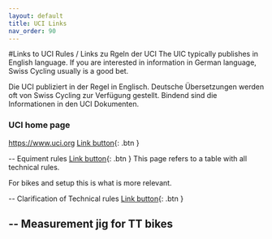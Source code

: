 ```yaml
---
layout: default
title: UCI Links
nav_order: 90
---
```


#Links to UCI Rules / Links zu Rgeln der UCI
The UIC typically publishes in English language. If you are interested in information in German language, Swiss Cycling usually is a good bet.

Die UCI publiziert in der Regel in Englisch. Deutsche Übersetzungen werden oft von Swiss Cycling zur Verfügung gestellt. Bindend sind die Informationen in den UCI Dokumenten.

### UCI home page
https://www.uci.org [Link button](https://www.uci.org){: .btn }

-- Equiment rules [Link button](https://www.uci.org/equipment/bh2JJzw1eB0n876rX2iB1){: .btn }
This page refers to a table with all technical rules. 

For bikes and setup this is what is more relevant.

-- Clarification of Technical rules [Link button](https://assets.ctfassets.net/761l7gh5x5an/7s1ma6mVAVlFwi8rRgy0Iw/1bef531dd9e9f534c34ff016c68e3c72/Clarification_Guide_of_the_UCI_Technical_Regulation_-_20211005_-_ENG.pdf){: .btn }

-- Measurement jig for TT bikes
--
